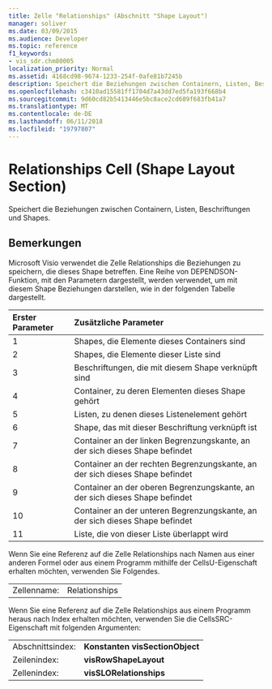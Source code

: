 ```yaml
---
title: Zelle "Relationships" (Abschnitt "Shape Layout")
manager: soliver
ms.date: 03/09/2015
ms.audience: Developer
ms.topic: reference
f1_keywords:
- vis_sdr.chm80005
localization_priority: Normal
ms.assetid: 4168cd98-9674-1233-254f-0afe81b7245b
description: Speichert die Beziehungen zwischen Containern, Listen, Beschriftungen und Shapes.
ms.openlocfilehash: c3410ad15581ff1704d7a43dd7ed5fa193f668b4
ms.sourcegitcommit: 9d60cd82b5413446e5bc8ace2cd689f683fb41a7
ms.translationtype: MT
ms.contentlocale: de-DE
ms.lasthandoff: 06/11/2018
ms.locfileid: "19797807"
---
```

# <a name="relationships-cell-shape-layout-section"></a>Relationships Cell (Shape Layout Section)

Speichert die Beziehungen zwischen Containern, Listen, Beschriftungen und Shapes. 
  
## <a name="remarks"></a>Bemerkungen

 Microsoft Visio verwendet die Zelle Relationships die Beziehungen zu speichern, die dieses Shape betreffen. Eine Reihe von DEPENDSON-Funktion, mit den Parametern dargestellt, werden verwendet, um mit diesem Shape Beziehungen darstellen, wie in der folgenden Tabelle dargestellt. 
  
|**Erster Parameter**|**Zusätzliche Parameter**|
|:-----|:-----|
|1  <br/> |Shapes, die Elemente dieses Containers sind  <br/> |
|2  <br/> |Shapes, die Elemente dieser Liste sind  <br/> |
|3  <br/> |Beschriftungen, die mit diesem Shape verknüpft sind  <br/> |
|4  <br/> |Container, zu deren Elementen dieses Shape gehört  <br/> |
|5  <br/> |Listen, zu denen dieses Listenelement gehört  <br/> |
|6  <br/> |Shape, das mit dieser Beschriftung verknüpft ist  <br/> |
|7  <br/> |Container an der linken Begrenzungskante, an der sich dieses Shape befindet  <br/> |
|8  <br/> |Container an der rechten Begrenzungskante, an der sich dieses Shape befindet  <br/> |
|9  <br/> |Container an der oberen Begrenzungskante, an der sich dieses Shape befindet  <br/> |
|10  <br/> |Container an der unteren Begrenzungskante, an der sich dieses Shape befindet  <br/> |
|11  <br/> |Liste, die von dieser Liste überlappt wird  <br/> |
   
Wenn Sie eine Referenz auf die Zelle Relationships nach Namen aus einer anderen Formel oder aus einem Programm mithilfe der CellsU-Eigenschaft erhalten möchten, verwenden Sie Folgendes. 
  
|||
|:-----|:-----|
|Zellenname:  <br/> |Relationships  <br/> |
   
Wenn Sie eine Referenz auf die Zelle Relationships aus einem Programm heraus nach Index erhalten möchten, verwenden Sie die CellsSRC-Eigenschaft mit folgenden Argumenten: 
  
|||
|:-----|:-----|
|Abschnittsindex:  <br/> |**Konstanten visSectionObject** <br/> |
|Zeilenindex:  <br/> |**visRowShapeLayout** <br/> |
|Zellenindex:  <br/> |**visSLORelationships** <br/> |
   

